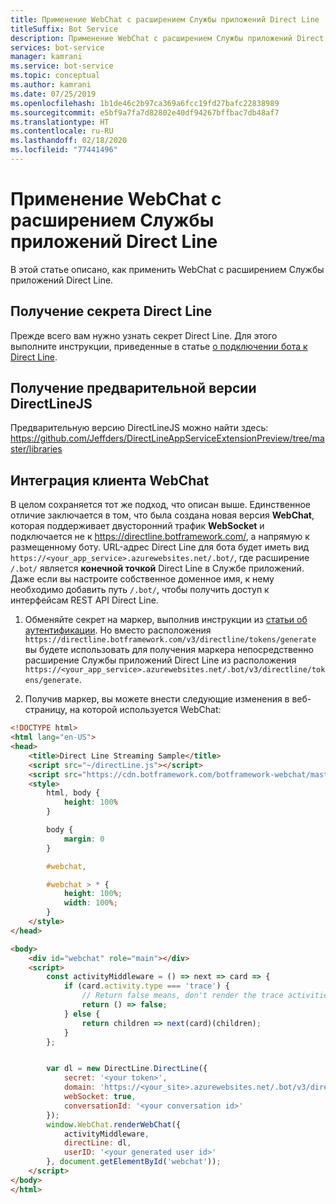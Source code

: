 ```yaml
---
title: Применение WebChat с расширением Службы приложений Direct Line
titleSuffix: Bot Service
description: Применение WebChat с расширением Службы приложений Direct Line
services: bot-service
manager: kamrani
ms.service: bot-service
ms.topic: conceptual
ms.author: kamrani
ms.date: 07/25/2019
ms.openlocfilehash: 1b1de46c2b97ca369a6fcc19fd27bafc22838989
ms.sourcegitcommit: e5bf9a7fa7d82802e40df94267bffbac7db48af7
ms.translationtype: HT
ms.contentlocale: ru-RU
ms.lasthandoff: 02/18/2020
ms.locfileid: "77441496"
---
```

# <a name="use-webchat-with-the-direct-line-app-service-extension"></a>Применение WebChat с расширением Службы приложений Direct Line

В этой статье описано, как применить WebChat с расширением Службы приложений Direct Line.

## <a name="get-your-direct-line-secret"></a>Получение секрета Direct Line

Прежде всего вам нужно узнать секрет Direct Line. Для этого выполните инструкции, приведенные в статье [о подключении бота к Direct Line](bot-service-channel-connect-directline.md).

## <a name="get-the-preview-version-of-directlinejs"></a>Получение предварительной версии DirectLineJS
Предварительную версию DirectLineJS можно найти здесь: https://github.com/Jeffders/DirectLineAppServiceExtensionPreview/tree/master/libraries

## <a name="integrate-webchat-client"></a>Интеграция клиента WebChat

В целом сохраняется тот же подход, что описан выше. Единственное отличие заключается в том, что была создана новая версия **WebChat**, которая поддерживает двусторонний трафик **WebSocket** и подключается не к https://directline.botframework.com/, а напрямую к размещенному боту.
URL-адрес Direct Line для бота будет иметь вид `https://<your_app_service>.azurewebsites.net/.bot/`, где расширение `/.bot/` является **конечной точкой** Direct Line в Службе приложений.
Даже если вы настроите собственное доменное имя, к нему необходимо добавить путь `/.bot/`, чтобы получить доступ к интерфейсам REST API Direct Line.

1. Обменяйте секрет на маркер, выполнив инструкции из [статьи об аутентификации](https://docs.microsoft.com/azure/bot-service/rest-api/bot-framework-rest-direct-line-3-0-authentication?view=azure-bot-service-4.0). Но вместо расположения `https://directline.botframework.com/v3/directline/tokens/generate` вы будете использовать для получения маркера непосредственно расширение Службы приложений Direct Line из расположения `https://<your_app_service>.azurewebsites.net/.bot/v3/directline/tokens/generate`.  

1. Получив маркер, вы можете внести следующие изменения в веб-страницу, на которой используется WebChat:

```html
<!DOCTYPE html>
<html lang="en-US">
<head>
    <title>Direct Line Streaming Sample</title>
    <script src="~/directLine.js"></script>
    <script src="https://cdn.botframework.com/botframework-webchat/master/webchat.js"></script>
    <style>
        html, body {
            height: 100%
        }

        body {
            margin: 0
        }

        #webchat,

        #webchat > * {
            height: 100%;
            width: 100%;
        }
    </style>
</head>

<body>
    <div id="webchat" role="main"></div>
    <script>
        const activityMiddleware = () => next => card => {
            if (card.activity.type === 'trace') {
                // Return false means, don't render the trace activities
                return () => false;
            } else {
                return children => next(card)(children);
            }
        };


        var dl = new DirectLine.DirectLine({
            secret: '<your token>',
            domain: 'https://<your_site>.azurewebsites.net/.bot/v3/directline',
            webSocket: true,
            conversationId: '<your conversation id>'
        });
        window.WebChat.renderWebChat({
            activityMiddleware,
            directLine: dl,
            userID: '<your generated user id>'
        }, document.getElementById('webchat'));
    </script>
</body>
</html>

```
